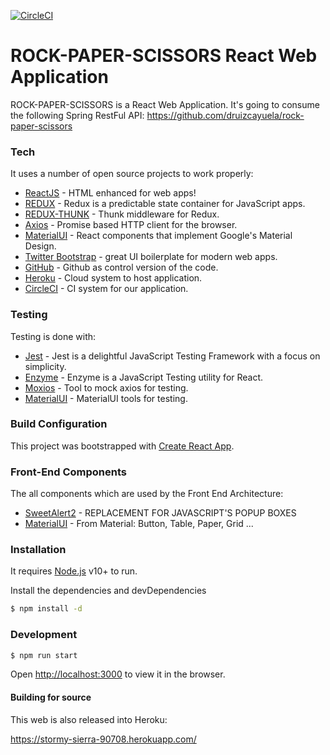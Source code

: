 [![CircleCI](https://circleci.com/gh/druizcayuela/rock-paper-scissors-web.svg?style=svg)](https://circleci.com/gh/druizcayuela/rock-paper-scissors-web)

# ROCK-PAPER-SCISSORS React Web Application

ROCK-PAPER-SCISSORS is a React Web Application. It's going to consume the following Spring RestFul API: https://github.com/druizcayuela/rock-paper-scissors


### Tech

It uses a number of open source projects to work properly:

* [ReactJS](https://reactjs.org/) - HTML enhanced for web apps!
* [REDUX](https://es.redux.js.org/) - Redux is a predictable state container for JavaScript apps.
* [REDUX-THUNK](https://github.com/reduxjs/redux-thunk) - Thunk middleware for Redux.
* [Axios](https://github.com/axios/axios) - Promise based HTTP client for the browser.
* [MaterialUI](https://material-ui.com/) - React components that implement Google's Material Design.
* [Twitter Bootstrap](https://getbootstrap.com/) - great UI boilerplate for modern web apps.
* [GitHub](https://github.com/) - Github as control version of the code.
* [Heroku](https://www.heroku.com/) - Cloud system to host application.
* [CircleCI](https://circleci.com/) - CI system for our application.


### Testing

Testing is done with:

* [Jest](https://jestjs.io/) - Jest is a delightful JavaScript Testing Framework with a focus on simplicity.
* [Enzyme](https://enzymejs.github.io/enzyme/) - Enzyme is a JavaScript Testing utility for React.
* [Moxios](https://github.com/axios/moxios) - Tool to mock axios for testing.
* [MaterialUI](https://material-ui.com/guides/testing/) - MaterialUI tools for testing.

### Build Configuration

This project was bootstrapped with [Create React App](https://github.com/facebook/create-react-app).


### Front-End Components

The all components which are used by the Front End Architecture:

* [SweetAlert2](https://sweetalert2.github.io/) - REPLACEMENT FOR JAVASCRIPT'S POPUP BOXES
* [MaterialUI](https://material-ui.com/) - From Material: Button, Table, Paper, Grid ...

### Installation

It requires [Node.js](https://nodejs.org/) v10+ to run.

Install the dependencies and devDependencies

```sh
$ npm install -d
```

### Development

```sh
$ npm run start
```

Open [http://localhost:3000](http://localhost:3000) to view it in the browser.

#### Building for source

This web is also released into Heroku:

https://stormy-sierra-90708.herokuapp.com/
